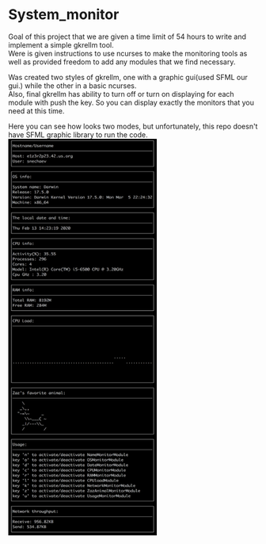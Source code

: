 # System_monitor
Goal of this project that we are given a time limit of 54 hours to write and implement a simple gkrellm tool.\
Were is given instructions to use ncurses to make the monitoring tools as well as provided freedom to add any modules that we find necessary.

Was created two styles of gkrellm, one with a graphic gui(used SFML our gui.) while the other in a basic ncurses.\
Also, final gkrellm has ability to turn off or turn on displaying for each module with push the key. So you can display exactly the monitors that you need at this time.

Here you can see how looks two modes, but unfortunately, this repo doesn't have SFML graphic library to run the code.\
<img src="/ScreenShot1.png" width="300" height="800" />
